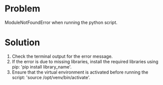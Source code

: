 # Problem
 ModuleNotFoundError when running the python script.
# Solution
 1. Check the terminal output for the error message. 
2. If the error is due to missing libraries, install the required libraries using pip: 'pip install library_name'.
3. Ensure that the virtual environment is activated before running the script: 'source /opt/venv/bin/activate'.